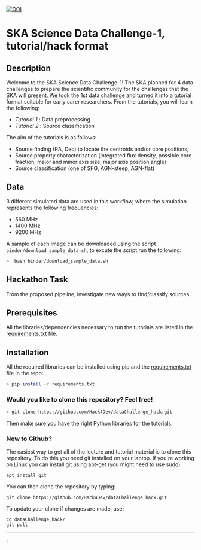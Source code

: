 [![DOI](https://zenodo.org/badge/DOI/10.5281/zenodo.7038247.svg)](https://doi.org/10.5281/zenodo.7038247)
# SKA Science Data Challenge-1, tutorial/hack format

## Description

Welcome to the SKA Science Data Challenge-1! The SKA planned for 4 data challenges to prepare the scientific community for the challenges that the SKA will present. We took the 1st data challenge and turned it into a tutorial format suitable for early carer researchers. From the tutorials, you will learn the following:

- *Tutorial 1* : Data preprocessing
- *Tutorial 2* : Source classification

The aim of the tutorials is as  follows:
  - Source finding (RA, Dec) to locate the centroids and/or core positions,
  - Source property characterization (integrated flux density, possible core fraction, major and minor axis size, major axis position angle)
  - Source classification (one of SFG, AGN-steep, AGN-flat)


## Data
3 different simulated data are used in this workflow, where the simulation represents the following frequencies:
- 560 MHz
- 1400 MHz
- 9200 MHz

A  sample of each image can be downloaded using the script `binder/download_sample_data.sh`, to excute the script run the following:

```bash
>  bash binder/download_sample_data.sh
```


## Hackathon Task
From the proposed pipeline, investigate new ways to find/classify sources.


## Prerequisites

All the libraries/dependencies necessary to run the tutorials are listed in the [requirements.txt](https://github.com/Hack4Dev/dataChallenge_hack/blob/master/requirements.txt) file.


## Installation

All the required libraries can be installed using pip and the [requirements.txt](https://github.com/Hack4Dev/dataChallenge_hack/blob/master/requirements.txt) file in the repo:

```bash
> pip install -r requirements.txt
```

### Would you like to clone this repository? Feel free!

```bash
> git clone https://github.com/Hack4Dev/dataChallenge_hack.git
```

Then make sure you have the right Python libraries for the tutorials. 


### New to Github?

The easiest way to get all of the lecture and tutorial material is to clone this repository. To do this you need git installed on your laptop. If you're working on Linux you can install git using apt-get (you might need to use sudo):

```
apt install git
```

You can then clone the repository by typing:

```
git clone https://github.com/Hack4Dev/dataChallenge_hack.git
```

To update your clone if changes are made, use:

```
cd dataChallenge_hack/
git pull
```

-----

l                                                                                                                                                                                                                                                                                                                                                                                                                                                                                                                                                                                                                                       
